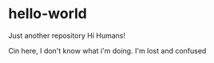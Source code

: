 # hello-world
Just another repository
Hi Humans!

Cin here, I don't know what i'm doing.  I'm lost and confused

